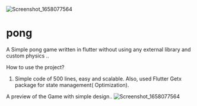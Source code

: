 ![Screenshot_1658077564](https://user-images.githubusercontent.com/63708892/179416818-0595fee0-0aae-45bd-8f24-2b242024560e.png)
# pong

A Simple pong game written in flutter without using any external library and custom physics ..

How to use the project?
1) Simple code of 500 lines, easy and scalable. 
Also, used Flutter Getx package for state management( Optimization).

A preview of the Game with simple design..
![Screenshot_1658077564](https://user-images.githubusercontent.com/63708892/179416828-6c90c202-a9a4-43cc-8754-f73e5a0188e6.png)

